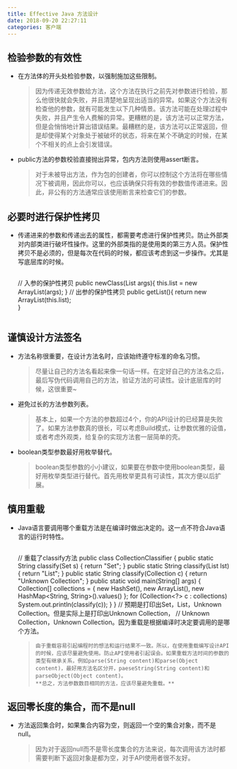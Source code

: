 ```yaml
---
title: Effective Java 方法设计
date: 2018-09-20 22:27:11
categories: 客户端
---
```


## 检验参数的有效性
-  在方法体的开头处检验参数，以强制施加这些限制。
	
	> 因为传递无效参数给方法，这个方法在执行之前先对参数进行检验，那么他很快就会失败，并且清楚地呈现出适当的异常。如果这个方法没有检查他的参数，就有可能发生以下几种情景。该方法可能在处理过程中失败，并且产生令人费解的异常。更糟糕的是，该方法可以正常方法，但是会悄悄地计算出错误结果。最糟糕的是，该方法可以正常返回，但是却使得某个对象处于被破坏的状态，将来在某个不确定的时候，在某个不相关的点上会引发错误。

- public方法的参数校验直接抛出异常，包内方法则使用assert断言。

	> 对于未被导出方法，作为包的创建者，你可以控制这个方法将在哪些情况下被调用，因此你可以，也应该确保只将有效的参数值传递进来。因此，非公有的方法通常应该使用断言来检查它们的参数。
	
## 必要时进行保护性拷贝
- 传递进来的参数和传递出去的属性，都需要考虑进行保护性拷贝。防止外部类对内部类进行破坏性操作。这里的外部类指的是使用类的第三方人员。保护性拷贝不是必须的，但是每次在代码的时候，都应该考虑到这一步操作。尤其是写底层库的时候。

	> ```
	// 入参的保护性拷贝
	public newClass(List<String> args){
		this.list = new ArrayList<String>(args);
	}
	// 出参的保护性拷贝
	public getList(){
		return new ArrayList<String>(this.list);	
	}
	> ```
	
## 谨慎设计方法签名
- 方法名称很重要，在设计方法名时，应该始终遵守标准的命名习惯。

	> 尽量让自己的方法名看起来像一句话一样。在定好自己的方法名之后，最后写伪代码调用自己的方法，验证方法的可读性。设计底层库的时候，这很重要~
	
- 避免过长的方法参数列表。

	> 基本上，如果一个方法的参数超过4个，你的API设计的已经算是失败了。如果方法参数真的很长，可以考虑Build模式，让参数优雅的设值，或者考虑外观类，给复杂的实现方法套一层简单的壳。

- boolean类型参数最好用枚举替代。

	> boolean类型参数的小小建议，如果要在参数中使用boolean类型，最好用枚举类型进行替代。首先用枚举更具有可读性，其次方便以后扩展。
	
## 慎用重载

- Java语言要调用哪个重载方法是在编译时做出决定的。这一点不符合Java语言的运行时特性。

	> ```
	// 重载了classify方法
	public class CollectionClassifier {
		public static String classify(Set<?> s) {
			return "Set";
		}
		public static String classify(List<?> lst) {
			return "List";
		}
		public static String classify(Collection<?> c) {
			return "Unknown Collection";
		}
		public static void main(String[] args) {
			Collection<?>[] collections = { new HashSet<String>(),
					new ArrayList<BigInteger>(),
					new HashMap<String, String>().values() };
			for (Collection<?> c : collections)
				System.out.println(classify(c));
		}
	}
	// 预期是打印出Set，List，Unknown Collection。但是实际上是打印出Unknown Collection，
	// Unknown Collection，Unknown Collection。因为重载是根据编译时决定要调用的是哪个方法。
	> ```
	> 由于重载容易引起编程时的想法和运行结果不一致。所以，在使用重载编写设计API的时候，应该尽量避免使用。防止API使用者引起误会。如果重载方法时间的参数的类型有继承关系，例如parse(String content)和parse(Object content)，最好用方法名区分开，paeseString(String content)和parseObject(Object content)。
	> **总之，方法参数数目相同的方法，应该尽量避免重载。**
	
## 返回零长度的集合，而不是null

- 方法返回集合时，如果集合内容为空，则返回一个空的集合对象，而不是null。

	> 因为对于返回null而不是零长度集合的方法来说，每次调用该方法时都需要判断下返回对象是都为空，对于API使用者很不友好。